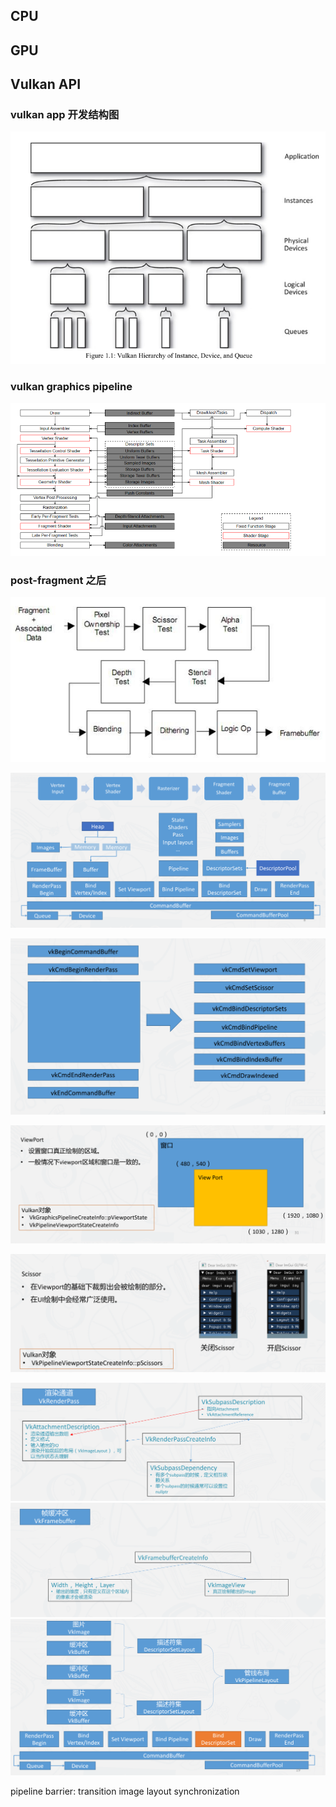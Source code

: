 ## CPU


## GPU


## Vulkan API

### vulkan app 开发结构图
![vulkan](image-7.png)


### vulkan graphics pipeline
![vulkan pipeline](image-6.png)

### post-fragment 之后
![fragment](image-5.png)


![Alt text](image-16.png)

![Alt text](image-17.png)

![Alt text](image-18.png)

![Alt text](image-19.png)

![Alt text](image-21.png)
![Alt text](image-22.png)
![Alt text](image-20.png)

pipeline barrier:
transition image layout
synchronization